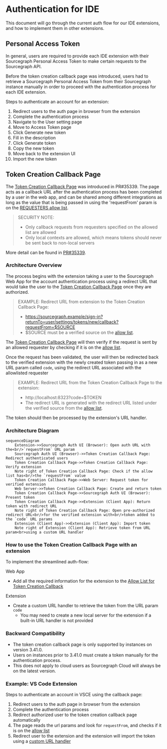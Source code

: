 # Authentication for IDE

This document will go through the current auth flow for our IDE extensions, and how to implement them in other extensions.

## Personal Access Token

In general, users are required to provide each IDE extension with their Sourcegraph Personal Access Token to make certain requests to the Sourcegraph API.

Before the token creation callback page was introduced, users had to retrieve a Sourcegraph Personal Access Token from their Sourcegraph instance manually in order to proceed with the authentication process for each IDE extension.

Steps to authenticate an account for an extension:
1. Redirect users to the auth page in browser from the extension
1. Complete the authentication process
1. Navigate to the User setting page 
1. Move to Access Token page 
1. Click Generate new token 
1. Fill in the description 
1. Click Generate token 
1. Copy the new token 
1. Move back to the extension UI
1. Import the new token

## Token Creation Callback Page

The [Token Creation Callback Page](https://sourcegraph.com/github.com/sourcegraph/sourcegraph@main/-/blob/client/web/src/user/settings/accessTokens/UserSettingsCreateAccessTokenCallbackPage.tsx) was introduced in PR#35339.  The page acts as a callback URL after the authentication process has been completed by a user in the web app, and can be shared among different integrations as long as the value that is being passed in using the 'requestFrom' param is on the [REQUESTERS allow list](https://sourcegraph.com/github.com/sourcegraph/sourcegraph@7533ada4fd47e82d95f7258cbb88ca76f414e53d/-/blob/client/web/src/user/settings/accessTokens/UserSettingsCreateAccessTokenCallbackPage.tsx?L59-69). 

> SECURITY NOTE:
> - Only callback requests from requesters specified on the allowed list are allowed
> - Only local contexts are allowed, which means tokens should never be sent back to non-local servers

More detail can be found in [PR#35339](https://github.com/sourcegraph/sourcegraph/pull/35339).

### Architecture Overview

The process begins with the extension taking a user to the Sourcegraph Web App for the account authentication process using a redirect URL that would take the user to the [Token Creation Callback Page](https://sourcegraph.com/user/settings/tokens/new/callback) once they are authorized. 

> EXAMPLE: Redirect URL from extension to the Token Creation Callback Page:
> - https://sourcegraph.example/sign-in?returnTo=user/settings/tokens/new/callback?requestFrom=$SOURCE
> - $SOURCE must be a verified source on the [allow list](https://sourcegraph.com/github.com/sourcegraph/sourcegraph@7533ada4fd47e82d95f7258cbb88ca76f414e53d/-/blob/client/web/src/user/settings/accessTokens/UserSettingsCreateAccessTokenCallbackPage.tsx?L59-69).

The [Token Creation Callback Page](https://sourcegraph.com/user/settings/tokens/new/callback) will then verify if the request is sent by an allowed requester by checking if it is on the [allow list](https://sourcegraph.com/github.com/sourcegraph/sourcegraph@7533ada4fd47e82d95f7258cbb88ca76f414e53d/-/blob/client/web/src/user/settings/accessTokens/UserSettingsCreateAccessTokenCallbackPage.tsx?L59-69).

 Once the request has been validated, the user will then be redirected back to the verified extension with the newly created token passing in as a new URL param called `code`, using the redirect URL associated with the allowlisted requester 

> EXAMPLE: Redirect URL from the Token Creation Callback Page to the extension: 
> - http://localhost:8323?code=$TOKEN
> - The redirect URL is generated with the redirect URL listed under the verified source from the [allow list](https://sourcegraph.com/github.com/sourcegraph/sourcegraph@7533ada4fd47e82d95f7258cbb88ca76f414e53d/-/blob/client/web/src/user/settings/accessTokens/UserSettingsCreateAccessTokenCallbackPage.tsx?L59-69).

The token should then be processed by the extension's URL handler.

### Architecture Diagram

```mermaid
sequenceDiagram
    Extension->>Sourcegraph Auth UI (Browser): Open auth URL with the<br/>`requestFrom` URL param
    Sourcegraph Auth UI (Browser)->>Token Creation Callback Page: Redirect authenticated users
    Token Creation Callback Page->>Token Creation Callback Page: Verify extension
    Note right of Token Creation Callback Page: Check if the allow list has<br/>the `requestFrom` value
    Token Creation Callback Page->>Web Server: Request token for verified extension
    Web Server->>Token Creation Callback Page: Create and return token
    Token Creation Callback Page->>Sourcegraph Auth UI (Browser): Present token
    Token Creation Callback Page->>Extension (Client App): Return token with redirect URL
    Note right of Token Creation Callback Page: Open pre-authorized redirect URL<br/>for the verified extension with<br/>token added to the `code` URL params
    Extension (Client App)->>Extension (Client App): Import token
    Note right of Extension (Client App): Retrieve token from URL param<br>using a custom URL handler
```

### How to use the Token Creation Callback Page with an extension

To implement the streamlined auth-flow:

Web App
- Add all the required information for the extension to the [Allow List for Token Creation Callback](https://sourcegraph.com/github.com/sourcegraph/sourcegraph@7533ada4fd47e82d95f7258cbb88ca76f414e53d/-/blob/client/web/src/user/settings/accessTokens/UserSettingsCreateAccessTokenCallbackPage.tsx?L59-69)

Extension
- Create a custom URL handler to retrieve the token from the URL param `code`
  - You may need to create a new local server for the extension if a built-in URL handler is not provided

### Backward Compatibility

- The token creation callback page is only supported by instances on version 3.41.0.
- Users on instances prior to 3.41.0 must create a token manually for the authentication process. 
- This does not apply to cloud users as Sourcegraph Cloud will always be on the latest version.

### Example: VS Code Extension

Steps to authenticate an account in VSCE using the callback page:
1. Redirect users to the auth page in browser from the extension
1. Complete the authentication process
1. Redirect authorized user to the token creation callback page automatically
  1. The page reads the url params and look for `requestFrom`, and checks if it is on the [allow list](https://sourcegraph.com/github.com/sourcegraph/sourcegraph@7533ada4fd47e82d95f7258cbb88ca76f414e53d/-/blob/client/web/src/user/settings/accessTokens/UserSettingsCreateAccessTokenCallbackPage.tsx?L59-69)
1. Redirect user to the extension and the extension will import the token using a [custom URL handler](https://sourcegraph.com/github.com/sourcegraph/sourcegraph@7533ada4fd47e82d95f7258cbb88ca76f414e53d/-/blob/client/vscode/src/webview/commands.ts?L40-52&utm_source=chrome-extension&utm_campaign=open-on-sourcegraph)
